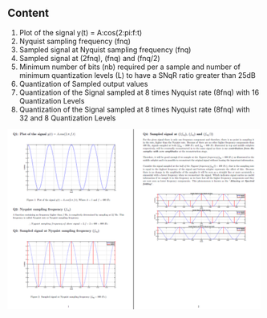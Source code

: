 ## Content



1. Plot of the signal y(t) = A:cos(2:pi:f:t)
2. Nyquist sampling frequency (fnq)
3. Sampled signal at Nyquist sampling frequency (fnq)
4. Sampled signal at (2fnq), (fnq) and (fnq/2)
5. Minimum number of bits (nb) required per a sample and number of minimum quantization levels (L) to have a SNqR ratio greater than 25dB
6. Quantization of Sampled output values
7. Quantization of the Signal sampled at 8 times Nyquist rate (8fnq) with 16 Quantization Levels
8. Quantization of the Signal sampled at 8 times Nyquist rate (8fnq) with 32 and 8 Quantization Levels

![](firstpages.PNG)
